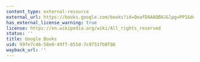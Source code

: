 ```yaml
---
content_type: external-resource
external_url: https://books.google.com/books?id=QeafDAAAQBAJ&lpg=PP1&dq=schwartz%20the%20last%20lone%20inventor&pg=PP1#v=onepage&q&f=false
has_external_license_warning: true
license: https://en.wikipedia.org/wiki/All_rights_reserved
status: ''
title: Google Books
uid: 99fe7c4b-58e0-49ff-855d-7c9751fb8f86
wayback_url: ''
---
```

